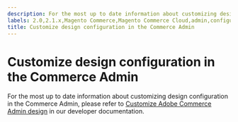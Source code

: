```yaml
---
description: For the most up to date information about customizing design configuration in the Commerce Admin, please refer to Customize Adobe Commerce Admin design in our developer documentation.
labels: 2.0,2.1.x,Magento Commerce,Magento Commerce Cloud,admin,configuration,content,custom,design,how to,magento,store,stores,Adobe Commerce
title: Customize design configuration in the Commerce Admin
---
```


# Customize design configuration in the Commerce Admin

For the most up to date information about customizing design configuration in the Commerce Admin, please refer to [Customize Adobe Commerce Admin design](https://devdocs.magento.com/guides/v2.4/howdoi/admin/customize_admin.html) in our developer documentation.